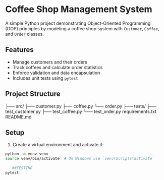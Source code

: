 # Coffee Shop Management System

A simple Python project demonstrating Object-Oriented Programming (OOP) principles by modeling a coffee shop system with `Customer`, `Coffee`, and `Order` classes. 

## Features

- Manage customers and their orders
- Track coffees and calculate order statistics
- Enforce validation and data encapsulation
- Includes unit tests using `pytest`

## Project Structure

├── src/
 ├── customer.py
 ├── coffee.py
 └── order.py
├── tests/
 ├── test_customer.py
 ├── test_coffee.py
 └── test_order.py
 requirements.txt
 README.md

 

## Setup

1. Create a virtual environment and activate it:

```bash
python -m venv venv
source venv/bin/activate  # On Windows use `venv\Scripts\activate`
   
   ##TESTING
pytest

